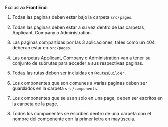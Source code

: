 Exclusivo **Front End**:

1) Todas las paginas deben estar bajo la carpeta `src/pages`.

2) Todas las paginas deben estar a su vez dentro de las carpetas, Applicant, Company o Administration.

3) Las paginas compartidas por las 3 aplicaciones, tales como un 404, deberan estar en `src/pages`.

4) Las carpetas Applicant, Company o Administration van a tener su conjunto de subrutas para acceder a sus respectivas paginas.

5) Todas las rutas deben ser incluidas en `RoutesBuilder`.

6) Los componentes que son comunes a varias paginas deben ser guardados en la carpeta `src/components`.

7) Los componentes que se usan solo en una page, deben ser escritos en la carpeta de la page.

8) Todos los componentes se escriben dentro de una carpeta con el nombre del componente con la primer letra en mayúscula.

